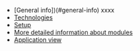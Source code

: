 * [General info])(#general-info)
xxxx
* [Technologies](#technologies)
* [Setup](#setup)
* [More detailed information about modules](#more-detailed-information-about-modules)
* [Application view](#application-view)
